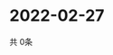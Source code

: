 # 2022-02-27
  共 0条

  <!-- BEGIN -->
  <!-- 最后更新时间Sun Feb 27 2022 14:06:09 GMT+0000 (Coordinated Universal Time) -->
  
  <!-- END -->
  
  